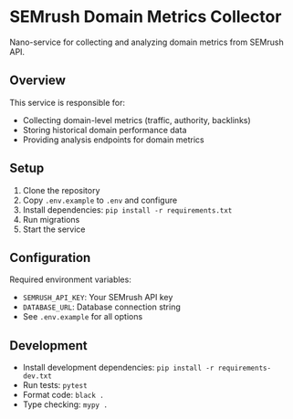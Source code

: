# SEMrush Domain Metrics Collector

Nano-service for collecting and analyzing domain metrics from SEMrush API.

## Overview

This service is responsible for:
- Collecting domain-level metrics (traffic, authority, backlinks)
- Storing historical domain performance data
- Providing analysis endpoints for domain metrics

## Setup

1. Clone the repository
2. Copy `.env.example` to `.env` and configure
3. Install dependencies: `pip install -r requirements.txt`
4. Run migrations
5. Start the service

## Configuration

Required environment variables:
- `SEMRUSH_API_KEY`: Your SEMrush API key
- `DATABASE_URL`: Database connection string
- See `.env.example` for all options

## Development

- Install development dependencies: `pip install -r requirements-dev.txt`
- Run tests: `pytest`
- Format code: `black .`
- Type checking: `mypy .`
